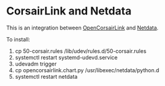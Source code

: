 # CorsairLink and Netdata

This is an integration between [OpenCorsairLink](https://github.com/audiohacked/OpenCorsairLink)
and [Netdata](https://github.com/firehol/netdata).

To install:

1. cp 50-corsair.rules /lib/udev/rules.d/50-corsair.rules
2. systemctl restart systemd-udevd.service
3. udevadm trigger
4. cp opencorsairlink.chart.py /usr/libexec/netdata/python.d
5. systemctl restart netdata



